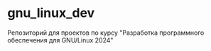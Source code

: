 # gnu_linux_dev
Репозиторий для проектов по курсу "Разработка программного обеспечения для GNU/Linux 2024"
